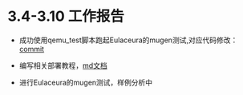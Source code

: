 # 3.4-3.10 工作报告

- 成功使用qemu_test脚本跑起Eulaceura的mugen测试,对应代码修改：[commit](https://github.com/KotorinMinami/mugen-riscv/commit/711ab1e25e063f64471e2bd856bfa520acfd9a92)

- 编写相关部署教程，[md文档](https://github.com/KotorinMinami/plct-working/blob/main/Eulaceura/qemu_mugen.md)

- 进行Eulaceura的mugen测试，样例分析中